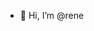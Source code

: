 - 👋 Hi, I’m @rene

<!---
reneip0/reneip0 is a ✨ special ✨ repository because its `README.md` (this file) appears on your GitHub profile.
You can click the Preview link to take a look at your changes.
--->
